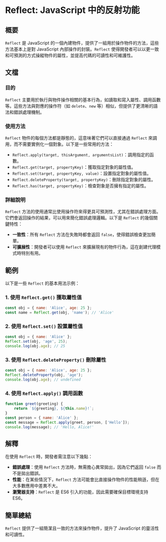 <!--
Meta Description: # Reflect: JavaScript 中的反射功能 ## 概要 `Reflect` 是 JavaScript 的一個內建物件，提供了一組用於操作物件的方法，這些方法基本上是對 JavaScript 內部操作的封裝。`Reflect` 使得開發者可以以更一致和可預測的方式操縱物件的屬性，並提高代...
Meta Keywords: reflect, javascript, obj, name, const
-->

# Reflect: JavaScript 中的反射功能

## 概要
`Reflect` 是 JavaScript 的一個內建物件，提供了一組用於操作物件的方法，這些方法基本上是對 JavaScript 內部操作的封裝。`Reflect` 使得開發者可以以更一致和可預測的方式操縱物件的屬性，並提高代碼的可讀性和可維護性。

## 文檔
### 目的
`Reflect` 主要用於執行與物件操作相關的基本行為，如讀取和寫入屬性、調用函數等。這些方法與對應的操作符（如 `delete`、`new` 等）相似，但提供了更清晰的語法和錯誤處理機制。

### 使用方法
`Reflect` 物件的每個方法都是靜態的，這意味著它們可以直接通過 `Reflect` 來調用，而不需要實例化一個對象。以下是一些常用的方法：

- `Reflect.apply(target, thisArgument, argumentsList)`：調用指定的函數。
- `Reflect.get(target, propertyKey)`：獲取指定對象的屬性值。
- `Reflect.set(target, propertyKey, value)`：設置指定對象的屬性值。
- `Reflect.deleteProperty(target, propertyKey)`：刪除指定對象的屬性。
- `Reflect.has(target, propertyKey)`：檢查對象是否擁有指定的屬性。

### 詳細說明
`Reflect` 方法的使用通常比使用操作符來得更具可預測性，尤其在錯誤處理方面。它們會返回操作的結果，可以用來簡化錯誤處理邏輯。以下是 `Reflect` 的幾個關鍵特性：

- **一致性**：所有 `Reflect` 方法在失敗時都會返回 `false`，使得錯誤檢查更加簡單。
- **可擴展性**：開發者可以使用 `Reflect` 來擴展現有的物件行為，這在創建代理模式時特別有用。

## 範例
以下是一些 `Reflect` 的基本用法示例：

### 1. 使用 `Reflect.get()` 獲取屬性值
```javascript
const obj = { name: 'Alice', age: 25 };
const name = Reflect.get(obj, 'name'); // 'Alice'
```

### 2. 使用 `Reflect.set()` 設置屬性值
```javascript
const obj = { name: 'Alice' };
Reflect.set(obj, 'age', 25);
console.log(obj.age); // 25
```

### 3. 使用 `Reflect.deleteProperty()` 刪除屬性
```javascript
const obj = { name: 'Alice', age: 25 };
Reflect.deleteProperty(obj, 'age');
console.log(obj.age); // undefined
```

### 4. 使用 `Reflect.apply()` 調用函數
```javascript
function greet(greeting) {
    return `${greeting}, ${this.name}!`;
}
const person = { name: 'Alice' };
const message = Reflect.apply(greet, person, ['Hello']);
console.log(message); // 'Hello, Alice!'
```

## 解釋
在使用 `Reflect` 時，開發者需注意以下幾點：

- **錯誤處理**：使用 `Reflect` 方法時，無需擔心異常拋出，因為它們返回 `false` 而不是拋出錯誤。
- **性能**：在某些情況下，`Reflect` 方法可能會比直接操作物件的性能稍遜，但在大多數應用中差異不大。
- **瀏覽器支持**：`Reflect` 是 ES6 引入的功能，因此需要確保目標環境支持 ES6。

## 簡單總結
`Reflect` 提供了一組簡潔且一致的方法來操作物件，提升了 JavaScript 的靈活性和可讀性。